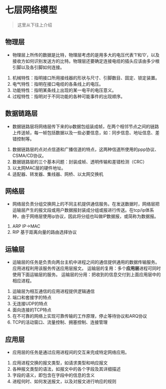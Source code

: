 # 七层网络模型

> 这里从下往上介绍

## 物理层

- 物理层上所传的数据是比特，物理层考虑的是用多大的电压代表’1‘和’0‘，以及接收方如何识别发送方的比特。物理层还要确定连接电缆的插头应该由多少根引脚以及各引脚如何连接。

1. 机械特性：指明接口所用接线器的形状与尺寸、引脚数目、固定、锁定装置。
2. 电气特性：指明在接口电缆的各条线上的电压。
3. 功能特性：指明某条线上出现的某一电平的电压意义。
4. 过程特性：指明对于不同功能的各种可能事件的出现顺序。

## 数据链路层

- 数据链路层将网络层传下来的ip数据包组装成帧，在两个相邻节点之间的链路上传送帧，每一帧包括数据以及一些必要信息，如：同步信息、地址信息、差错控制等。

1. 数据链路层的点对点信道和广播信道的特点，这两种信道所使用的ppp协议、CSMA/CD协议。
2. 数据链路层的三个基本问题：封装成帧、透明传输和差错检测（CRC）
3. 以太网MAC层的硬件地址。
4. 适配器、转发器、集线器、网桥、以太网交换机

## 网络层

- 网络层负责分组交换网上的不同主机提供通信服务。在发送数据时，网络层把运输层产生的报文段或用户数据报封装成分组或报进行传送。在tcp/ip体系种，由于网络层使用ip协议，因此将分组也叫做IP数据报，或简称为数据报。

1. ARP IP->MAC
2. RIP 基于距离向量的路由选择协议

## 运输层

- 运输层的任务是负责向两台主机中进程之间的通信提供通用的数据传输服务。应用进程利用该服务传送应用层报文。
运输层的复用：多个**应用层**进程可同时使用下面运输层的服务。
运输层的分用：把收到的信息交付到上面应用层中的相应进程。

1. 运输层为相互通信的应用进程提供逻辑通信
2. 端口和套接字的特点
3. 无连接UDP的特点
4. 面向连接的TCP特点
5. 在不可靠的网络上实现可靠传输的工作原理，停止等待协议和ARQ协议
6. TCP的活动窗口、流量控制、拥塞控制、连接管理

## 应用层

- 应用层的任务是通过应用进程间的交互来完成特定网络应用。

1. 应用进程交换的报文类型，如请求类型和响应报文
2. 各种报文类型的语法，如报文中的各个字段及其详细描述
3. 字段的语义，即包含在字段中的信息的含义
4. 进程何时、如何发送报文，以及对报文进行响应的规则
